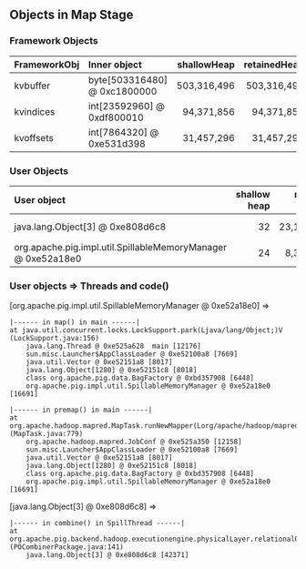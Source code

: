 ## Objects in Map Stage


### Framework Objects

| FrameworkObj 	| Inner object 	| shallowHeap 	| retainedHeap 	|
| :----------- | :----------- | -----------: | -----------: |
| kvbuffer	| byte[503316480] @ 0xc1800000	| 503,316,496	| 503,316,496	|
| kvindices	| int[23592960] @ 0xdf800010	| 94,371,856	| 94,371,856	|
| kvoffsets	| int[7864320] @ 0xe531d398	| 31,457,296	| 31,457,296	|


### User Objects

| User object | shallow heap | retained heap | length | inner object | inner size | threads | code() |
|:------------| ------------:| -------------:| ------:|:------------ | ----------:| :------ | :------|
| java.lang.Object[3] @ 0xe808d6c8 | 32 | 23,129,328 | 2 | org.apache.pig.data.InternalCachedBag @ 0xe8089c10 | 11,564,648 | SpillThread | combine |
| org.apache.pig.impl.util.SpillableMemoryManager @ 0xe52a18e0 | 24 | 8,377,112 | 1 |  | | main | premap + map |

### User objects => Threads and code() 

[org.apache.pig.impl.util.SpillableMemoryManager @ 0xe52a18e0] =>

	|------ in map() in main ------|
	at java.util.concurrent.locks.LockSupport.park(Ljava/lang/Object;)V (LockSupport.java:156)
		java.lang.Thread @ 0xe525a628  main [12176]
		sun.misc.Launcher$AppClassLoader @ 0xe52100a8 [7669]
		java.util.Vector @ 0xe52151a8 [8017]
		java.lang.Object[1280] @ 0xe52151c8 [8018]
		class org.apache.pig.data.BagFactory @ 0xbd357908 [6448]
		org.apache.pig.impl.util.SpillableMemoryManager @ 0xe52a18e0 [16691]

	|------ in premap() in main ------|
	at org.apache.hadoop.mapred.MapTask.runNewMapper(Lorg/apache/hadoop/mapred/JobConf;Lorg/apache/hadoop/mapreduce/split/JobSplit$TaskSplitIndex;Lorg/apache/hadoop/mapred/TaskUmbilicalProtocol;Lorg/apache/hadoop/mapred/Task$TaskReporter;)V (MapTask.java:779)
		org.apache.hadoop.mapred.JobConf @ 0xe525a350 [12158]
		sun.misc.Launcher$AppClassLoader @ 0xe52100a8 [7669]
		java.util.Vector @ 0xe52151a8 [8017]
		java.lang.Object[1280] @ 0xe52151c8 [8018]
		class org.apache.pig.data.BagFactory @ 0xbd357908 [6448]
		org.apache.pig.impl.util.SpillableMemoryManager @ 0xe52a18e0 [16691]


[java.lang.Object[3] @ 0xe808d6c8] =>

	|------ in combine() in SpillThread ------|
	at org.apache.pig.backend.hadoop.executionengine.physicalLayer.relationalOperators.POCombinerPackage.getNext(Lorg/apache/pig/data/Tuple;)Lorg/apache/pig/backend/hadoop/executionengine/physicalLayer/Result; (POCombinerPackage.java:141)
		java.lang.Object[3] @ 0xe808d6c8 [42371]


